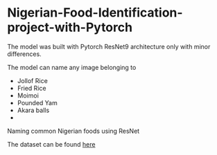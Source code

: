 # Nigerian-Food-Identification-project-with-Pytorch
The model was built with Pytorch ResNet9 architecture only with minor differences.

The model can name any image belonging to
- Jollof Rice
- Fried Rice
- Moimoi
- Pounded Yam
- Akara balls
- 


Naming common Nigerian foods using ResNet


The dataset can be found [here](https://jovian.ai/akinremibunmi111/02-insurance-linear-regression)

